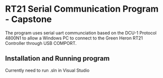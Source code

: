 # RT21 Serial Communication Program - Capstone
The program uses serial uart communciation based on the DCU-1 Protocol 4800N1 
to allow a Windows PC to connect to the Green Heron RT21 Controller through USB COMPORT.

## Installation and Running program
Currently need to run .sln in Visual Studio 